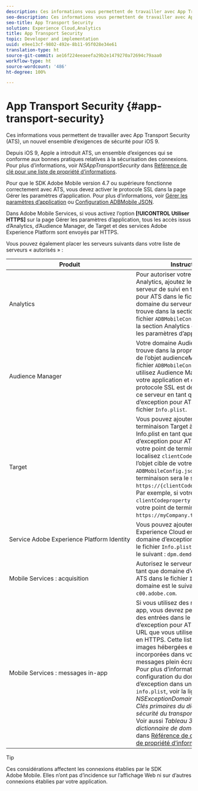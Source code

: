 ```yaml
---
description: Ces informations vous permettent de travailler avec App Transport Security (ATS), un nouvel ensemble d’exigences de sécurité pour iOS 9.
seo-description: Ces informations vous permettent de travailler avec App Transport Security (ATS), un nouvel ensemble d’exigences de sécurité pour iOS 9.
seo-title: App Transport Security
solution: Experience Cloud,Analytics
title: App Transport Security
topic: Developer and implementation
uuid: e9ee13cf-9802-492e-8b11-95f028e34e61
translation-type: ht
source-git-commit: ae16f224eeaeefa29b2e1479270a72694c79aaa0
workflow-type: ht
source-wordcount: '486'
ht-degree: 100%

---
```



# App Transport Security {#app-transport-security}

Ces informations vous permettent de travailler avec App Transport Security (ATS), un nouvel ensemble d’exigences de sécurité pour iOS 9.

Depuis iOS 9, Apple a introduit ATS, un ensemble d’exigences qui se conforme aux bonnes pratiques relatives à la sécurisation des connexions. Pour plus d’informations, voir *NSAppTransportSecurity* dans [Référence de clé pour une liste de propriété d’informations](https://developer.apple.com/library/prerelease/ios/technotes/App-Transport-Security-Technote/).

Pour que le SDK Adobe Mobile version 4.7 ou supérieure fonctionne correctement avec ATS, vous devez activer le protocole SSL dans la page Gérer les paramètres d’application. Pour plus d’informations, voir [Gérer les paramètres d’application](/help/using/c-manage-app-settings/c-manage-app-settings.md) ou [Configuration ADBMobile JSON](/help/ios/configuration/json-config/json-config.md).

Dans Adobe Mobile Services, si vous activez l’option **[!UICONTROL Utiliser HTTPS]** sur la page Gérer les paramètres d’application, tous les accès issus d’Analytics, d’Audience Manager, de Target et des services Adobe Experience Platform sont envoyés par HTTPS.

Vous pouvez également placer les serveurs suivants dans votre liste de serveurs « autorisés » :

| Produit | Instructions |
|--- |--- |
| Analytics | Pour autoriser votre serveur Analytics, ajoutez le domaine du serveur de suivi en tant qu’exception pour ATS dans le fichier info.plist.  Le domaine du serveur de suivi se trouve dans la section Analytics du fichier `ADBMobileConfig.json` ou dans la section Analytics de la page Gérer les paramètres d’application. |
| Audience Manager | Votre domaine Audience Manager se trouve dans la propriété du serveur de l’objet audienceManager du fichier `ADBMobileConfig.json`.  Si vous utilisez Audience Manager dans votre application et que le protocole SSL est désactivé, ajoutez ce serveur en tant que domaine d’exception pour ATS dans votre fichier `Info.plist`. |
| Target | Vous pouvez ajouter votre point de terminaison Target à votre fichier Info.plist en tant que domaine d’exception pour ATS.  Pour trouver votre point de terminaison Target, localisez `clientCodeproperty` dans l’objet cible de votre fichier `ADBMobileConfig.json`. Votre point de terminaison sera le suivant : `https://{clientCode}.tt.omtrdc.net`.  Par exemple, si votre `clientCodeproperty` est `“myCompany”`, votre point de terminaison sera `https://myCompany.tt.omtrdc.net`. |
| Service Adobe Experience Platform Identity | Vous pouvez ajouter le serveur Experience Cloud en tant que domaine d’exception pour ATS dans le fichier `Info.plist`. Ce domaine est le suivant : `dpm.demdex.net`. |
| Mobile Services : acquisition | Autorisez le serveur d’acquisition en tant que domaine d’exception pour ATS dans le fichier `Info.plist`. Ce domaine est le suivant : `c00.adobe.com`. |
| Mobile Services : messages in-app | Si vous utilisez des messages in-app, vous devrez peut-être ajouter des entrées dans le domaine d’exception pour ATS pour chaque URL que vous utilisez qui n’est pas en HTTPS. Cette liste comprend des images hébergées et les URL incorporées dans votre HTML de messages plein écran personnalisés.  Pour plus d’informations sur la configuration du domaine d’exception dans un fichier `info.plist`, voir la ligne *NSExceptionDomains* du *Tableau 2 : Clés primaires du dictionnaire de sécurité du transport d’application*. Voir aussi *Tableau 3 : Clés du dictionnaire de domaines d’exception* dans [Référence de clé pour une liste de propriété d’informations](https://developer.apple.com/library/prerelease/ios/technotes/App-Transport-Security-Technote/). |

>[!TIP]
>
>Ces considérations affectent les connexions établies par le SDK Adobe Mobile. Elles n’ont pas d’incidence sur l’affichage Web ni sur d’autres connexions établies par votre application.


